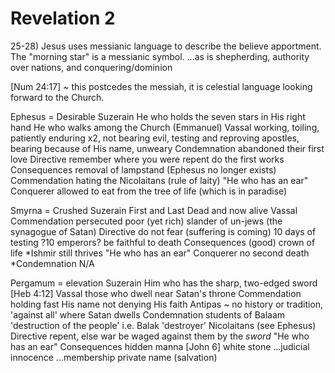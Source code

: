 # Revelation 2


25-28) Jesus uses messianic language to describe the believe apportment.
The "morning star" is a messianic symbol.
...as is shepherding, authority over nations, and conquering/dominion

[Num 24:17] ~ this postcedes the messiah, it is celestial language looking forward to the Church.


Ephesus = Desirable
	Suzerain
		He who holds the seven stars in His right hand
		He who walks among the Church (Emmanuel)
	Vassal
		working, toiling, patiently enduring x2, not bearing evil, testing and reproving apostles, bearing because of His name, unweary
	Condemnation
		abandoned their first love
	Directive
		remember where you were
		repent
		do the first works
	Consequences
		removal of lampstand (Ephesus no longer exists)
	Commendation
		hating the Nicolaitans (rule of laity)
	"He who has an ear"
	Conquerer
		allowed to eat from the tree of life (which is in paradise)

Smyrna = Crushed
	Suzerain
		First and Last
		Dead and now alive
	Vassal
	Commendation
		persecuted
		poor (yet rich)
		slander of un-jews (the synagogue of Satan)
	Directive
		do not fear (suffering is coming)
		10 days of testing
			?10 emperors?
		be faithful to death
	Consequences (good)
		crown of life
		*Ishmir still thrives
	"He who has an ear"
	Conquerer
		no second death
	*Condemnation
		N/A

Pergamum = elevation
	Suzerain
		Him who has the sharp, two-edged sword [Heb 4:12]
	Vassal
		those who dwell near Satan's throne
	Commendation
		holding fast His name
		not denying His faith
			Antipas ~ no history or tradition, 'against all'
			where Satan dwells
	Condemnation
		students of Balaam 'destruction of the people'
		i.e. Balak 'destroyer'
		Nicolaitans (see Ephesus)
	Directive
		repent, else war be waged against them by the _sword_
	"He who has an ear"
	Consequences
		hidden manna [John 6]
		white stone
		...judicial innocence
		...membership
			private name (salvation)
